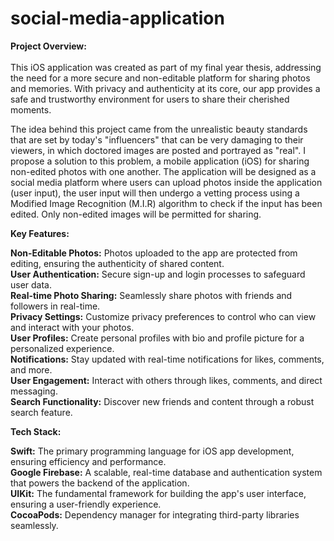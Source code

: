 # social-media-application
**Project Overview:** <br>
<br>
This iOS application was created as part of my final year thesis, addressing the need for a more secure and non-editable platform for sharing photos and memories. With privacy and authenticity at its core, our app provides a safe and trustworthy environment for users to share their cherished moments.

The idea behind this project came from the unrealistic beauty standards that are set by today's "influencers" that can be very damaging to their viewers, in which doctored images are posted and portrayed as "real". I propose a solution to this problem, a mobile application (iOS) for sharing non-edited photos with one another. The application will be designed as a social media platform where users can upload photos inside the application (user input), the user input will then undergo a vetting process using a Modified Image Recognition (M.I.R) algorithm to check if the input has been edited. Only non-edited images will be permitted for sharing.

**Key Features:**

**Non-Editable Photos:** Photos uploaded to the app are protected from editing, ensuring the authenticity of shared content.<br>
**User Authentication:** Secure sign-up and login processes to safeguard user data. <br>
**Real-time Photo Sharing:** Seamlessly share photos with friends and followers in real-time. <br>
**Privacy Settings:** Customize privacy preferences to control who can view and interact with your photos. <br>
**User Profiles:** Create personal profiles with bio and profile picture for a personalized experience. <br>
**Notifications:** Stay updated with real-time notifications for likes, comments, and more. <br>
**User Engagement:** Interact with others through likes, comments, and direct messaging. <br>
**Search Functionality:** Discover new friends and content through a robust search feature. <br>

**Tech Stack:** <br>

**Swift:** The primary programming language for iOS app development, ensuring efficiency and performance. <br>
**Google Firebase:** A scalable, real-time database and authentication system that powers the backend of the application. <br>
**UIKit:** The fundamental framework for building the app's user interface, ensuring a user-friendly experience.<br>
**CocoaPods:** Dependency manager for integrating third-party libraries seamlessly.<br>
